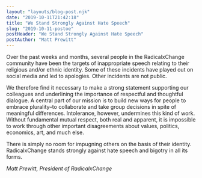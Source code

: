 ```yaml
---
layout: "layouts/blog-post.njk"
date: "2019-10-11T21:42:18"
title: "We Stand Strongly Against Hate Speech"
slug: "2019-10-11-postoe"
postHeader: "We Stand Strongly Against Hate Speech"
postAuthor: "Matt Prewitt"
---
```


Over the past weeks and months, several people in the RadicalxChange community have been the targets of inappropriate speech relating to their religious and/or ethnic identity. Some of these incidents have played out on social media and led to apologies. Other incidents are not public.

We therefore find it necessary to make a strong statement supporting our colleagues and underlining the importance of respectful and thoughtful dialogue. A central part of our mission is to build new ways for people to embrace plurality–to collaborate and take group decisions in spite of meaningful differences. Intolerance, however, undermines this kind of work. Without fundamental mutual respect, both real and apparent, it is impossible to work through other important disagreements about values, politics, economics, art, and much else.

There is simply no room for impugning others on the basis of their identity. RadicalxChange stands strongly against hate speech and bigotry in all its forms.

_Matt Prewitt, President of RadicalxChange_
